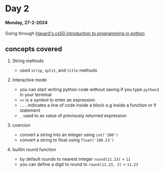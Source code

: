 # Day 2

#### Monday, 27-2-2024

Going through [Havard's cs50 introduction to programming in python]('https://www.youtube.com/watch?v=nLRL_NcnK-4')

## concepts covered

1. String methods
   - used `strip`, `split`, and `title` methods
2. Interactive mode

   - you can start writing python code without saving if you type `python3` in your terminal
   - `>>` is a symbol to enter an expression
   - `...` indicates a line of code inside a block e.g inside a function or if statement
   - `_` used to as value of previously returned expression

3. coercion
   - convert a string into an integer using `int('100')`
   - convert a string to float using `float('100.23')`
4. builtin round function
   - by default rounds to nearest integer `round(11.23)` = `11`
   - you can define a digit to round to `round(11.23, 2)` = `11.23`
